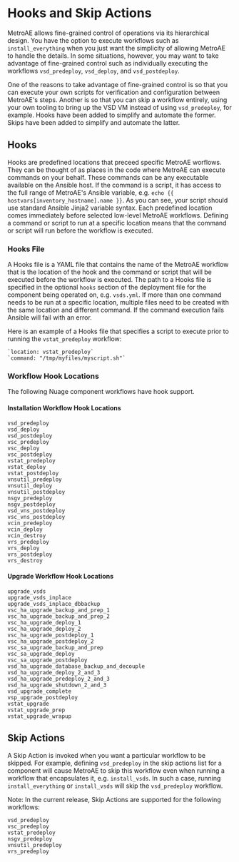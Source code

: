 # Hooks and Skip Actions
MetroAE allows fine-grained control of operations via its hierarchical design. You have the option to execute workflows such as `install_everything` when you just want the simplicity of allowing MetroAE to handle the details. In some situations, however, you may want to take advantage of fine-grained control such as individually executing the workflows `vsd_predeploy`, `vsd_deploy`, and `vsd_postdeploy`.

One of the reasons to take advantage of fine-grained control is so that you can execute your own scripts for verification and configuration between MetroAE's steps. Another is so that you can skip a workflow entirely, using your own tooling to bring up the VSD VM instead of using `vsd_predeploy`, for example. Hooks have been added to simplify and automate the former. Skips have been added to simplify and automate the latter.

## Hooks
Hooks are predefined locations that preceed specific MetroAE worflows. They can be thought of as places in the code where MetroAE can execute commands on your behalf. These commands can be any executable available on the Ansible host. If the command is a script, it has access to the full range of MetroAE's Ansible variable, e.g. `echo {{ hostvars[inventory_hostname].name }}`. As you can see, your script should use standard Ansible Jinja2 variable syntax. Each predefined location comes immediately before selected low-level MetroAE workflows. Defining a command or script to run at a specific location means that the command or script will run before the workflow is executed.

### Hooks File
A Hooks file is a YAML file that contains the name of the MetroAE workflow that is the location of the hook and the command or script that will be executed before the workflow is executed. The path to a Hooks file is specified in the optional `hooks` section of the deployment file for the component being operated on, e.g. `vsds.yml`. If more than one command needs to be run at a specific location, multiple files need to be created with the same location and
different command. If the command execution fails Ansible will fail with an error.

Here is an example of a Hooks file that specifies a script to execute prior to running the `vstat_predeploy` workflow:
```
`location: vstat_predeploy`
`command: "/tmp/myfiles/myscript.sh"`
```

### Workflow Hook Locations
The following Nuage component workflows have hook support.

#### Installation Workflow Hook Locations
```
vsd_predeploy
vsd_deploy
vsd_postdeploy
vsc_predeploy
vsc_deploy
vsc_postdeploy
vstat_predeploy
vstat_deploy
vstat_postdeploy
vnsutil_predeploy
vnsutil_deploy
vnsutil_postdeploy
nsgv_predeploy
nsgv_postdeploy
vsd_vns_postdeploy
vsc_vns_postdeploy
vcin_predeploy
vcin_deploy
vcin_destroy
vrs_predeploy
vrs_deploy
vrs_postdeploy
vrs_destroy
```

#### Upgrade Workflow Hook Locations
```
upgrade_vsds
upgrade_vsds_inplace
upgrade_vsds_inplace_dbbackup
vsc_ha_upgrade_backup_and_prep_1
vsc_ha_upgrade_backup_and_prep_2
vsc_ha_upgrade_deploy_1
vsc_ha_upgrade_deploy_2
vsc_ha_upgrade_postdeploy_1
vsc_ha_upgrade_postdeploy_2
vsc_sa_upgrade_backup_and_prep
vsc_sa_upgrade_deploy
vsc_sa_upgrade_postdeploy
vsd_ha_upgrade_database_backup_and_decouple
vsd_ha_upgrade_deploy_2_and_3
vsd_ha_upgrade_predeploy_2_and_3
vsd_ha_upgrade_shutdown_2_and_3
vsd_upgrade_complete
vsp_upgrade_postdeploy
vstat_upgrade
vstat_upgrade_prep
vstat_upgrade_wrapup
```

## Skip Actions
A Skip Action is invoked when you want a particular workflow to be skipped. For example, defining `vsd_predeploy` in the skip actions list for a component will cause MetroAE to skip this workflow even when running a workflow that encapsulates it, e.g. `install_vsds`. In such a case, running `install_everything` or `install_vsds` will skip the `vsd_predeploy` workflow.

Note: In the current release, Skip Actions are supported for the following workflows:
```
vsd_predeploy
vsc_predeploy
vstat_predeploy
nsgv_predeploy
vnsutil_predeploy
vrs_predeploy
```
